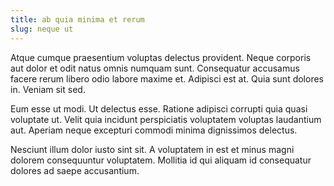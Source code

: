 ```yaml
---
title: ab quia minima et rerum
slug: neque ut
---
```


Atque cumque praesentium voluptas delectus provident. Neque corporis aut dolor et odit natus omnis numquam sunt. Consequatur accusamus facere rerum libero odio labore maxime et. Adipisci est at. Quia sunt dolores in. Veniam sit sed.

Eum esse ut modi. Ut delectus esse. Ratione adipisci corrupti quia quasi voluptate ut. Velit quia incidunt perspiciatis voluptatem voluptas laudantium aut. Aperiam neque excepturi commodi minima dignissimos delectus.

Nesciunt illum dolor iusto sint sit. A voluptatem in est et minus magni dolorem consequuntur voluptatem. Mollitia id qui aliquam id consequatur dolores ad saepe accusantium.
